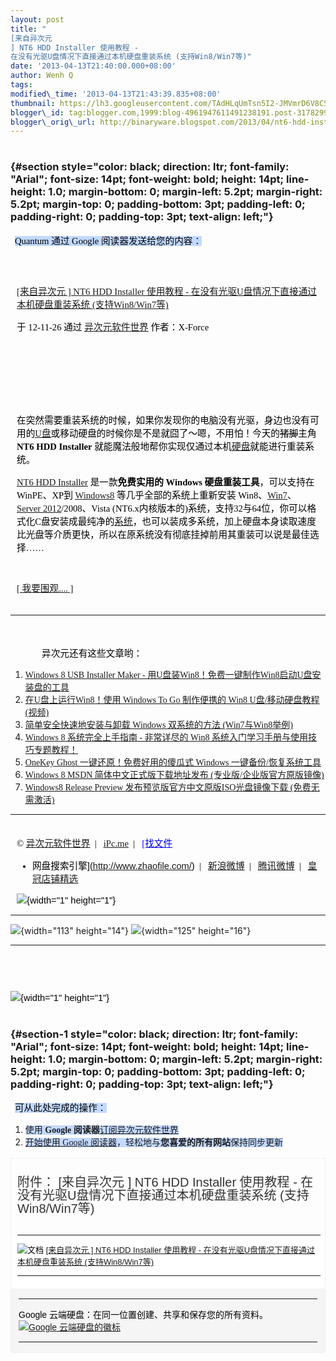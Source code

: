 ```yaml
--- 
layout: post 
title: "
[来自异次元
] NT6 HDD Installer 使用教程 -
在没有光驱U盘情况下直接通过本机硬盘重装系统 (支持Win8/Win7等)" 
date: '2013-04-13T21:40:00.000+08:00' 
author: Wenh Q
tags:
modified\_time: '2013-04-13T21:43:39.835+08:00' 
thumbnail: https://lh3.googleusercontent.com/TAdHLqUmTsn5I2-JMVmrD6V8C5oUdrkkg2uCtpdeh114q8\_GTY\_iFRipvpkpv39G5VdeSKn307xnHQKcY2N1HF9sPO4I4ECUhsGQ10cJ6WNMtA0DTLQ=s72-c
blogger\_id: tag:blogger.com,1999:blog-4961947611491238191.post-3178299790143957804
blogger\_orig\_url: http://binaryware.blogspot.com/2013/04/nt6-hdd-installer-u-win8win7.html
---
```


<div
style="color: black; direction: ltr; font-family: &quot;Arial&quot;; font-size: 11pt; margin-bottom: 0; margin-left: 1.5pt; margin-right: 1.5pt; margin-top: 0; padding-bottom: 0; padding-left: 0; padding-right: 0; padding-top: 0.8pt;">




</div>

<div
style="color: black; direction: ltr; font-family: &quot;Arial&quot;; font-size: 11pt; margin-bottom: 0; margin-left: 0.8pt; margin-right: 0.8pt; margin-top: 0; padding-bottom: 0; padding-left: 0; padding-right: 0; padding-top: 0.8pt;">




</div>

### <span style="background-color: #c3d9ff; font-size: 1pt;"></span> {#section style="color: black; direction: ltr; font-family: "Arial"; font-size: 14pt; font-weight: bold; height: 14pt; line-height: 1.0; margin-bottom: 0; margin-left: 5.2pt; margin-right: 5.2pt; margin-top: 0; padding-bottom: 3pt; padding-left: 0; padding-right: 0; padding-top: 3pt; text-align: left;"}

<div
style="color: black; direction: ltr; font-family: &quot;Arial&quot;; font-size: 11pt; margin-bottom: 0; margin-left: 5.2pt; margin-right: 5.2pt; margin-top: 0; padding: 0;">

<span
style="background-color: #c3d9ff; font-family: &quot;Verdana&quot;;">Quantum
通过 Google 阅读器发送给您的内容：</span>

</div>

<div
style="color: black; direction: ltr; font-family: &quot;Arial&quot;; font-size: 11pt; margin-bottom: 0; margin-left: 0.8pt; margin-right: 0.8pt; margin-top: 0; padding-bottom: 0; padding-left: 0; padding-right: 0; padding-top: 0.8pt;">




</div>

<div
style="color: black; direction: ltr; font-family: &quot;Arial&quot;; font-size: 11pt; margin-bottom: 0; margin-left: 1.5pt; margin-right: 1.5pt; margin-top: 0; padding-bottom: 0; padding-left: 0; padding-right: 0; padding-top: 0.8pt;">




</div>

<div
style="color: black; direction: ltr; font-family: &quot;Arial&quot;; font-size: 11pt; height: 11pt; margin-bottom: 0; margin-left: 7.5pt; margin-right: 7.5pt; margin-top: 0; padding: 0;">

<span style="background-color: #c3d9ff; font-size: 1pt;"></span>

</div>

<div
style="color: black; direction: ltr; font-family: &quot;Arial&quot;; font-size: 11pt; margin-bottom: 0; margin-left: 7.5pt; margin-right: 7.5pt; margin-top: 0; padding: 0;">

<span
style="color: #0000ee; font-family: &quot;Verdana&quot;; text-decoration: underline;">[
[来自异次元
]
NT6 HDD Installer 使用教程 - 在没有光驱U盘情况下直接通过本机硬盘重装系统
(支持Win8/Win7等)](http://iplaysoft.feedsportal.com/c/34213/f/621334/s/25fead1a/l/0L0Siplaysoft0N0Cnt60Ehdd0Einstaller0Bhtml/story01.htm)</span>

</div>

<div
style="color: black; direction: ltr; font-family: &quot;Arial&quot;; font-size: 11pt; margin-bottom: 0; margin-left: 7.5pt; margin-right: 7.5pt; margin-top: 0; padding-bottom: 8pt; padding-left: 0; padding-right: 0; padding-top: 0;">

<span style="font-family: &quot;Verdana&quot;;">于 12-11-26 通过
</span><span
style="color: #0000ee; font-family: &quot;Verdana&quot;; text-decoration: underline;">[异次元软件世界](http://www.iplaysoft.com/)</span><span
style="font-family: &quot;Verdana&quot;;"> 作者：X-Force</span>

</div>

<div
style="color: black; direction: ltr; font-family: &quot;Arial&quot;; font-size: 11pt; height: 11pt; margin-bottom: 0; margin-left: 7.5pt; margin-right: 7.5pt; margin-top: 0; padding: 0;">

<span style="font-family: &quot;Verdana&quot;;"></span>

</div>

<div
style="color: black; direction: ltr; font-family: &quot;Arial&quot;; font-size: 11pt; height: 11pt; margin-bottom: 0; margin-left: 7.5pt; margin-right: 7.5pt; margin-top: 0; padding: 0;">

<span style="font-family: &quot;Verdana&quot;;"></span>

</div>

<div
style="color: black; direction: ltr; font-family: &quot;Arial&quot;; font-size: 11pt; height: 11pt; margin-bottom: 0; margin-left: 7.5pt; margin-right: 7.5pt; margin-top: 0; padding: 0;">

<span style="font-family: &quot;Verdana&quot;;"></span>

</div>

<div
style="color: black; direction: ltr; font-family: &quot;Arial&quot;; font-size: 11pt; margin-bottom: 0; margin-left: 7.5pt; margin-right: 7.5pt; margin-top: 0; padding: 0;">

<span
style="font-family: &quot;Verdana&quot;;">在突然需要重装系统的时候，如果你发现你的电脑没有光驱，身边也没有可用的</span><span
style="color: #0000ee; font-family: &quot;Verdana&quot;; text-decoration: underline;">[U盘](http://www.iplaysoft.com/tag/u%E7%9B%98)</span><span
style="font-family: &quot;Verdana&quot;;">或移动硬盘的时候你是不是就囧了～嗯，不用怕！今天的</span><span
style="font-family: &quot;Verdana&quot;; text-decoration: line-through;">猪脚</span><span
style="font-family: &quot;Verdana&quot;;">主角 </span><span
style="font-family: &quot;Verdana&quot;; font-weight: bold;">NT6 HDD
Installer</span><span
style="font-family: &quot;Verdana&quot;;"> 就能魔法般地帮你实现仅通过本机</span><span
style="color: #0000ee; font-family: &quot;Verdana&quot;; text-decoration: underline;">[硬盘](http://www.iplaysoft.com/tag/%E7%A1%AC%E7%9B%98)</span><span
style="font-family: &quot;Verdana&quot;;">就能进行重装系统。</span>

</div>

<div
style="color: black; direction: ltr; font-family: &quot;Arial&quot;; font-size: 11pt; margin-bottom: 0; margin-left: 7.5pt; margin-right: 7.5pt; margin-top: 0; padding: 0;">

<span
style="color: #0000ee; font-family: &quot;Verdana&quot;; text-decoration: underline;">[NT6
HDD
Installer](http://www.iplaysoft.com/nt6-hdd-installer.html)</span><span
style="font-family: &quot;Verdana&quot;;"> 是一款</span><span
style="font-family: &quot;Verdana&quot;; font-weight: bold;">免费实用的
Windows 硬盘重装工具</span><span
style="font-family: &quot;Verdana&quot;;">，可以支持在WinPE、XP到
</span><span
style="color: #0000ee; font-family: &quot;Verdana&quot;; text-decoration: underline;">[Windows8](http://www.iplaysoft.com/windows8-msdn-iso.html)</span><span
style="font-family: &quot;Verdana&quot;;"> 等几乎全部的系统上重新安装
Win8、</span><span
style="color: #0000ee; font-family: &quot;Verdana&quot;; text-decoration: underline;">[Win7](http://www.iplaysoft.com/windows7-with-sp1-msdn-iso.html)</span><span
style="font-family: &quot;Verdana&quot;;">、</span><span
style="color: #0000ee; font-family: &quot;Verdana&quot;; text-decoration: underline;">[Server
2012](http://www.iplaysoft.com/windows-server-2012.html)</span><span
style="font-family: &quot;Verdana&quot;;">/2008、Vista
(NT6.x内核版本的)系统，支持32与64位，你可以格式化C盘安装成最纯净的</span><span
style="color: #0000ee; font-family: &quot;Verdana&quot;; text-decoration: underline;">[系统](http://www.iplaysoft.com/tag/%E7%B3%BB%E7%BB%9F)</span><span
style="font-family: &quot;Verdana&quot;;">，也可以装成多系统，加上硬盘本身读取速度比光盘等介质更快，所以在原系统没有彻底挂掉前用其重装可以说是最佳选择……</span>

</div>

<div
style="color: black; direction: ltr; font-family: &quot;Arial&quot;; font-size: 11pt; height: 11pt; margin-bottom: 0; margin-left: 7.5pt; margin-right: 7.5pt; margin-top: 0; padding: 0;">

<span style="font-family: &quot;Verdana&quot;;"></span>

</div>

<div
style="color: black; direction: ltr; font-family: &quot;Arial&quot;; font-size: 11pt; margin-bottom: 0; margin-left: 7.5pt; margin-right: 7.5pt; margin-top: 0; padding-bottom: 3.8pt; padding-left: 0; padding-right: 0; padding-top: 0;">

<span
style="color: #0000ee; font-family: &quot;Verdana&quot;; text-decoration: underline;">[
[
我要围观.... 
]](http://www.iplaysoft.com/nt6-hdd-installer.html)</span>

</div>

------------------------------------------------------------------------

<div
style="color: black; direction: ltr; font-family: &quot;Arial&quot;; font-size: 11pt; height: 11pt; margin-bottom: 0; margin-left: 7.5pt; margin-right: 7.5pt; margin-top: 0; padding-bottom: 0; padding-left: 0; padding-right: 0; padding-top: 3.8pt;">

<span
style="color: #0000ee; font-family: &quot;Verdana&quot;; text-decoration: underline;">[](http://www.iplaysoft.com/nt6-hdd-installer.html)</span>

</div>

<div
style="color: black; direction: ltr; font-family: &quot;Arial&quot;; font-size: 11pt; margin-bottom: 0; margin-left: 37.5pt; margin-right: 7.5pt; margin-top: 0; padding: 0;">

<span
style="font-family: &quot;Verdana&quot;;">异次元还有这些文章哟：</span>

</div>

1.  <span
    style="color: #0000ee; font-family: &quot;Verdana&quot;; text-decoration: underline;">[Windows
    8 USB Installer Maker -
    用U盘装Win8！免费一键制作Win8启动U盘安装盘的工具](http://www.iplaysoft.com/windows8-usb-installer-maker.html)</span>
2.  <span
    style="color: #0000ee; font-family: &quot;Verdana&quot;; text-decoration: underline;">[在U盘上运行Win8！使用
    Windows To Go 制作便携的 Win8
    U盘/移动硬盘教程 (视频)](http://www.iplaysoft.com/windows-to-go-tutorial.html)</span>
3.  <span
    style="color: #0000ee; font-family: &quot;Verdana&quot;; text-decoration: underline;">[简单安全快速地安装与卸载
    Windows
    双系统的方法 (Win7与Win8举例)](http://www.iplaysoft.com/easy-and-safe-way-to-install-multi-windows.html)</span>
4.  <span
    style="color: #0000ee; font-family: &quot;Verdana&quot;; text-decoration: underline;">[Windows
    8 系统完全上手指南 - 非常详尽的 Win8
    系统入门学习手册与使用技巧专题教程！](http://www.iplaysoft.com/windows8-guide.html)</span>
5.  <span
    style="color: #0000ee; font-family: &quot;Verdana&quot;; text-decoration: underline;">[OneKey
    Ghost 一键还原！免费好用的傻瓜式 Windows
    一键备份/恢复系统工具](http://www.iplaysoft.com/yjhy.html)</span>
6.  <span
    style="color: #0000ee; font-family: &quot;Verdana&quot;; text-decoration: underline;">[Windows
    8 MSDN
    简体中文正式版下载地址发布 (专业版/企业版官方原版镜像)](http://www.iplaysoft.com/windows8-msdn-iso.html)</span>
7.  <span
    style="color: #0000ee; font-family: &quot;Verdana&quot;; text-decoration: underline;">[Windows8
    Release Preview
    发布预览版官方中文原版ISO光盘镜像下载 (免费无需激活)](http://www.iplaysoft.com/windows8-release-preview.html)</span>

------------------------------------------------------------------------

<div
style="color: black; direction: ltr; font-family: &quot;Arial&quot;; font-size: 11pt; margin-bottom: 0; margin-left: 7.5pt; margin-right: 7.5pt; margin-top: 0; padding-bottom: 0; padding-left: 0; padding-right: 0; padding-top: 3.8pt;">

<span style="font-family: &quot;Verdana&quot;;">© </span><span
style="color: #0000ee; font-family: &quot;Verdana&quot;; text-decoration: underline;">[异次元软件世界](http://www.iplaysoft.com/)</span><span
style="font-family: &quot;Verdana&quot;;">  |   </span><span
style="color: #0000ee; font-family: &quot;Verdana&quot;; text-decoration: underline;">[iPc.me](http://www.ipc.me/)</span><span
style="font-family: &quot;Verdana&quot;;">  |   </span><span
style="color: #0000ee; font-family: &quot;Verdana&quot;; text-decoration: underline;">[找文件
- 网盘搜索引擎](http://www.zhaofile.com/)</span><span
style="font-family: &quot;Verdana&quot;;">  |   </span><span
style="color: #0000ee; font-family: &quot;Verdana&quot;; text-decoration: underline;">[新浪微博](http://weibo.com/xforce)</span><span
style="font-family: &quot;Verdana&quot;;">  |   </span><span
style="color: #0000ee; font-family: &quot;Verdana&quot;; text-decoration: underline;">[腾讯微博](http://t.qq.com/xtremforce)</span><span
style="font-family: &quot;Verdana&quot;;">  |   </span><span
style="color: red; font-family: &quot;Verdana&quot;; text-decoration: underline;">[皇冠店铺精选](http://www.iplaysoft.com/go/ipsrsstb)</span>

</div>

<div
style="color: black; direction: ltr; font-family: &quot;Arial&quot;; font-size: 11pt; margin-bottom: 0; margin-left: 7.5pt; margin-right: 7.5pt; margin-top: 0; padding: 0;">

![](https://lh3.googleusercontent.com/TAdHLqUmTsn5I2-JMVmrD6V8C5oUdrkkg2uCtpdeh114q8_GTY_iFRipvpkpv39G5VdeSKn307xnHQKcY2N1HF9sPO4I4ECUhsGQ10cJ6WNMtA0DTLQ){width="1"
height="1"}

</div>

[](http://www.blogger.com/blogger.g?blogID=4961947611491238191#)[](http://www.blogger.com/blogger.g?blogID=4961947611491238191#)


  ------------------------------------------------------------------------------------------------------------------------------------------------------------------------------------- -------------------------------------------------------------------------------------------------------------------------------------------------------------------------------------
  ![](https://lh3.googleusercontent.com/iWB1iBWvuMaD4r18aQkloJWDfFgqN8qPDui0jJ0TS4kUldF58gjHFDsI4glwYVSYqXZWG6GDY-p07GJRarDTS5CFnZ2pWpu2vAKm_9fPRTDaqK6zG2g){width="113" height="14"}   ![](https://lh5.googleusercontent.com/q5VhK-x0b94OVxUplbQQTkA66gKRLYbWZwDyLm1FahuJ7PgOkJhIZnUU1SB-yZlUqVygOBY58jxkmlpGKZTvPwMlH6R117T2yZ7gr1dpD92IwqRBotk){width="125" height="16"}
  ------------------------------------------------------------------------------------------------------------------------------------------------------------------------------------- -------------------------------------------------------------------------------------------------------------------------------------------------------------------------------------

<div
style="color: black; direction: ltr; font-family: &quot;Arial&quot;; font-size: 11pt; height: 11pt; margin-bottom: 0; margin-left: 7.5pt; margin-right: 7.5pt; margin-top: 0; padding: 0;">

<span
style="color: red; font-family: &quot;Verdana&quot;; text-decoration: underline;">[](http://www.iplaysoft.com/go/ipsrsstb)</span>

</div>

<div
style="color: black; direction: ltr; font-family: &quot;Arial&quot;; font-size: 11pt; height: 11pt; margin-bottom: 0; margin-left: 7.5pt; margin-right: 7.5pt; margin-top: 0; padding: 0;">

<span
style="color: red; font-family: &quot;Verdana&quot;; text-decoration: underline;">[](http://www.iplaysoft.com/go/ipsrsstb)</span>

</div>

<div
style="color: black; direction: ltr; font-family: &quot;Arial&quot;; font-size: 11pt; margin: 0; padding: 0;">

![](https://lh3.googleusercontent.com/2W8DqEVw5Dw2uLgSuT_nrEtVJAnY9YovOv8m0EOnQXtx0M-oa7Vx3jLRaw4WiqhD5eNHLaOMhZpzI9-HxYQcEtEltM0rWzEsU4TLvh7EZxSl4wY7hSY){width="1"
height="1"}

</div>

<div
style="color: black; direction: ltr; font-family: &quot;Arial&quot;; font-size: 11pt; margin-bottom: 0; margin-left: 1.5pt; margin-right: 1.5pt; margin-top: 0; padding-bottom: 0; padding-left: 0; padding-right: 0; padding-top: 0.8pt;">




</div>

<div
style="color: black; direction: ltr; font-family: &quot;Arial&quot;; font-size: 11pt; margin-bottom: 0; margin-left: 0.8pt; margin-right: 0.8pt; margin-top: 0; padding-bottom: 0; padding-left: 0; padding-right: 0; padding-top: 0.8pt;">




</div>

### <span style="background-color: #c3d9ff; font-size: 1pt;"></span> {#section-1 style="color: black; direction: ltr; font-family: "Arial"; font-size: 14pt; font-weight: bold; height: 14pt; line-height: 1.0; margin-bottom: 0; margin-left: 5.2pt; margin-right: 5.2pt; margin-top: 0; padding-bottom: 3pt; padding-left: 0; padding-right: 0; padding-top: 3pt; text-align: left;"}

<div
style="color: black; direction: ltr; font-family: &quot;Arial&quot;; font-size: 11pt; margin-bottom: 0; margin-left: 5.2pt; margin-right: 5.2pt; margin-top: 0; padding: 0;">

<span
style="background-color: #c3d9ff; font-family: &quot;Verdana&quot;;">可从此处完成的操作：</span>

</div>

1.  <span
    style="background-color: #c3d9ff; font-family: &quot;Verdana&quot;;">使用
    </span><span
    style="background-color: #c3d9ff; font-family: &quot;Verdana&quot;; font-weight: bold;">Google
    阅读器</span><span
    style="background-color: #c3d9ff; color: #0000ee; font-family: &quot;Verdana&quot;; text-decoration: underline;">[订阅异次元软件世界](http://www.google.com/reader/view/feed%2Fhttp%3A%2F%2Ffeed.iplaysoft.com%2F?source=email)</span>
2.  <span
    style="background-color: #c3d9ff; color: #0000ee; font-family: &quot;Verdana&quot;; text-decoration: underline;">[开始使用
    Google
    阅读器](http://www.google.com/reader/?source=email)</span><span
    style="background-color: #c3d9ff; font-family: &quot;Verdana&quot;;">，轻松地与</span><span
    style="background-color: #c3d9ff; font-family: &quot;Verdana&quot;; font-weight: bold;">您喜爱的所有网站</span><span
    style="background-color: #c3d9ff; font-family: &quot;Verdana&quot;;">保持同步更新</span>

<div
style="color: black; direction: ltr; font-family: &quot;Arial&quot;; font-size: 11pt; margin-bottom: 0; margin-left: 0.8pt; margin-right: 0.8pt; margin-top: 0; padding-bottom: 0; padding-left: 0; padding-right: 0; padding-top: 0.8pt;">




</div>

<div
style="color: black; direction: ltr; font-family: &quot;Arial&quot;; font-size: 11pt; margin-bottom: 0; margin-left: 1.5pt; margin-right: 1.5pt; margin-top: 0; padding-bottom: 0; padding-left: 0; padding-right: 0; padding-top: 0.8pt;">




</div>

<div
style="border: 1px solid #f0f0f0; color: black; font-family: Arial, sans-serif; max-width: 650px;">

<div
style="line-height: 21px; margin-bottom: 13px; padding: 14px 10px 4px 10px;">

<span style="color: #333333; font-size: 20px;">附件：
[来自异次元
] NT6
HDD Installer 使用教程 - 在没有光驱U盘情况下直接通过本机硬盘重装系统
(支持Win8/Win7等)</span>

</div>

<div
style="background-color: white; font-size: 13px; padding: 0px 7px 7px 10px;">

  -------------------------------------------------------------------------------------- ---------------------------------------------------------------------------------------------------------------------------------------------------------------------------------------------------------------
  ![文档](https://ssl.gstatic.com/docs/documents/share/images/services/document-2.png)   [
[来自异次元
] NT6 HDD Installer 使用教程 - 在没有光驱U盘情况下直接通过本机硬盘重装系统 (支持Win8/Win7等)](https://docs.google.com/document/d/1B9p2kBzEAtE_TTmstwcIJQ9ulTePywMNE9rnZFJjha8/edit?usp=sharing)
  -------------------------------------------------------------------------------------- ---------------------------------------------------------------------------------------------------------------------------------------------------------------------------------------------------------------

</div>

<div style="background-color: whitesmoke; padding: 2px 12px;">

  ----------------------------------------------------------- ---------------------------------------------------------------------------------------------------------------------------------------
  Google 云端硬盘：在同一位置创建、共享和保存您的所有资料。   [![Google 云端硬盘的徽标](https://ssl.gstatic.com/docs/documents/share/images/services/google_logo-1.png)](https://drive.google.com/)
  ----------------------------------------------------------- ---------------------------------------------------------------------------------------------------------------------------------------

</div>

</div>
